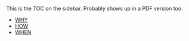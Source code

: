 This is the TOC on the sidebar.  Probably shows up in a PDF version too.

* [WHY](why.md)
* [HOW](how.md)
* [WHEN](when.md)
